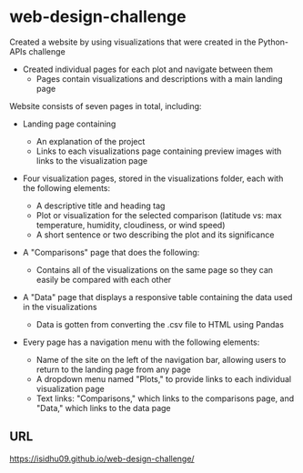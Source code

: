 # web-design-challenge

Created a website by using visualizations that were created in the Python-APIs challenge
* Created individual pages for each plot and navigate between them
  * Pages contain visualizations and descriptions with a main landing page 

Website consists of seven pages in total, including:
* Landing page containing
  * An explanation of the project
  * Links to each visualizations page containing preview images with links to the visualization page

* Four visualization pages, stored in the visualizations folder, each with the following elements:
  * A descriptive title and heading tag
  * Plot or visualization for the selected comparison (latitude vs: max temperature, humidity, cloudiness, or wind speed)
  * A short sentence or two describing the plot and its significance

* A "Comparisons" page that does the following:
  * Contains all of the visualizations on the same page so they can easily be compared with each other

* A "Data" page that displays a responsive table containing the data used in the visualizations
  * Data is gotten from converting the .csv file to HTML using Pandas

* Every page has a navigation menu with the following elements:
  * Name of the site on the left of the navigation bar, allowing users to return to the landing page from any page
  * A dropdown menu named "Plots," to provide links to each individual visualization page
  * Text links: "Comparisons," which links to the comparisons page, and "Data," which links to the data page

## URL
https://isidhu09.github.io/web-design-challenge/
